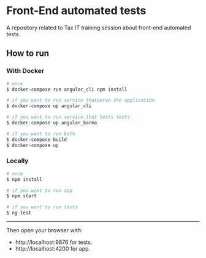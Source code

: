 # Front-End automated tests

A repository related to Tax IT training session about front-end automated tests.

## How to run

### With Docker

```bash
# once
$ docker-compose run angular_cli npm install

# if you want to run service thatserve the application
$ docker-compose up angular_cli

# if you want to run service that hosts tests
$ docker-compose up angular_karma

# if you want to run both
$ docker-compose build
$ docker-compose up
```

### Locally

```bash
# once
$ npm install

# if you want to run app
$ npm start

# if you want to run tests
$ ng test
```

---

Then open your browser with:

- http://localhost:9876 for tests.
- http://localhost:4200 for app.
